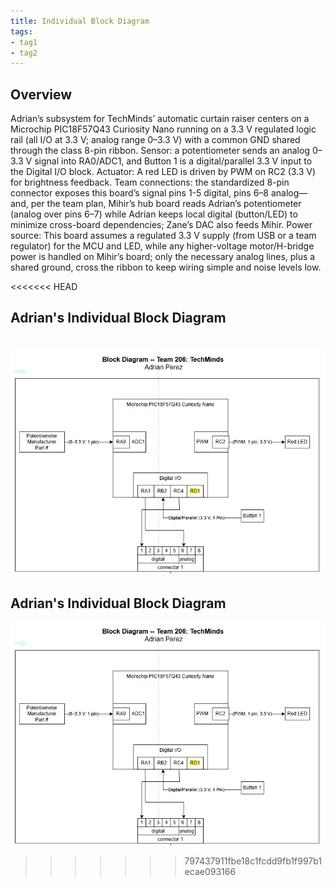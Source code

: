 ```yaml
---
title: Individual Block Diagram
tags:
- tag1
- tag2
---
```



## Overview
Adrian’s subsystem for TechMinds’ automatic curtain raiser centers on a Microchip PIC18F57Q43 Curiosity Nano running on a 3.3 V regulated logic rail (all I/O at 3.3 V; analog range 0–3.3 V) with a common GND shared through the class 8-pin ribbon. Sensor: a potentiometer sends an analog 0–3.3 V signal into RA0/ADC1, and Button 1 is a digital/parallel 3.3 V input to the Digital I/O block. Actuator: A red LED is driven by PWM on RC2 (3.3 V) for brightness feedback. Team connections: the standardized 8-pin connector exposes this board’s signal pins 1-5 digital, pins 6–8 analog—and, per the team plan, Mihir’s hub board reads Adrian’s potentiometer (analog over pins 6–7) while Adrian keeps local digital (button/LED) to minimize cross-board dependencies; Zane’s DAC also feeds Mihir. Power source: This board assumes a regulated 3.3 V supply (from USB or a team regulator) for the MCU and LED, while any higher-voltage motor/H-bridge power is handled on Mihir’s board; only the necessary analog lines, plus a shared ground, cross the ribbon to keep wiring simple and noise levels low.



<<<<<<< HEAD
## Adrian's Individual Block Diagram

![Adrian's Individual Block Diagram for TechMinds Automatic Curtain Raiser](Block-Diagram-AP.png)
=======

## Adrian's Individual Block Diagram 


![Adrian's Individual Block Diagram for TechMinds Automatic Curtain Raiser](block-diagram-ap.png)
>>>>>>> 797437911fbe18c1fcdd9fb1f997b1ecae093166
